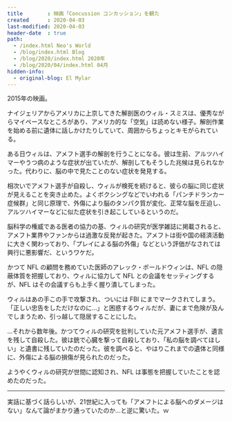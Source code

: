 ```yaml
---
title        : 映画「Concussion コンカッション」を観た
created      : 2020-04-03
last-modified: 2020-04-03
header-date  : true
path:
  - /index.html Neo's World
  - /blog/index.html Blog
  - /blog/2020/index.html 2020年
  - /blog/2020/04/index.html 04月
hidden-info:
  - original-blog: El Mylar
---
```


2015年の映画。

ナイジェリアからアメリカに上京してきた解剖医のウィル・スミスは、優秀ながらマイペースなところがあり、アメリカ的な「空気」は読めない様子。解剖作業を始める前に遺体に話しかけたりしていて、周囲からちょっとキモがられている。

ある日ウィルは、アメフト選手の解剖を行うことになる。彼は生前、アルツハイマーやうつ病のような症状が出ていたが、解剖してもそうした兆候は見られなかった。代わりに、脳の中で見たことのない症状を発見する。

相次いでアメフト選手が自殺し、ウィルが検死を続けると、彼らの脳に同じ症状が見えることを突き止めた。よくボクシングなどでいわれる「パンチドランカー症候群」と同じ原理で、外傷により脳のタンパク質が変化、正常な脳を圧迫し、アルツハイマーなどに似た症状を引き起こしているというのだ。

脳科学の権威である医者の協力の基、ウィルの研究が医学雑誌に掲載されると、アメフト業界やファンからは過激な反発が起きた。アメフトは街や国の経済活動に大きく関わっており、「プレイによる脳の外傷」などという評価がなされては興行に悪影響だ、というワケだ。

かつて NFL の顧問を務めていた医師のアレック・ボールドウィンは、NFL の隠蔽体質を把握しており、ウィルに協力して NFL との会議をセッティングするが、NFL はその会議すらも上手く握り潰してしまった。

ウィルはあの手この手で攻撃され、ついには FBI にまでマークされてしまう。「正しい忠告をしただけなのに…」と困惑するウィルだが、妻にまで危険が及んでしまうため、引っ越して隠居することにした。

…それから数年後。かつてウィルの研究を批判していた元アメフト選手が、遺言を残して自殺した。彼は銃で心臓を撃って自殺しており、「私の脳を調べてほしい」と遺書に残していたのだった。彼を調べると、やはりこれまでの遺体と同様に、外傷による脳の損傷が見られたのだった。

ようやくウィルの研究が世間に認知され、NFL は事態を把握していたことを認めたのだった。

---

実話に基づく話らしいが、21世紀に入っても「アメフトによる脳へのダメージはない」なんて論がまかり通っていたのか…と逆に驚いた。ｗ
